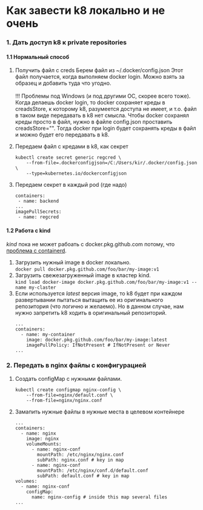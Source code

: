 # Как завести k8 локально и не очень

### 1. Дать доступ k8 к private repositories

#### 1.1 Нормальный способ

1. Получить файл с creds
Берем файл из ~/.docker/config.json
Этот файл получается, когда выполняем docker login.
Можно взять за образец и добавить туда что угодно.<br/><br/>
!!! Проблемы под Windows (и под другими ОС, скорее всего тоже).<br/>
Когда делаешь docker login, то docker сохраняет креды в creadsStore, к которому k8, разумеется доступа не имеет,
и т.о. файл в таком виде передавать в k8 нет смысла.
Чтобы docker сохранял креды просто в файл, нужно в файле config.json проставить creadsStore="".
Тогда docker при login будет сохранять креды в файл и можно будет его передавать в k8. 

2. Передаем файл с кредами в k8, как секрет
    ```
    kubectl create secret generic regcred \
        --from-file=.dockerconfigjson=/C:/Users/kir/.docker/config.json \
        --type=kubernetes.io/dockerconfigjson
    ```
3. Передаем секрет в каждый pod (где надо)
     ```
    containers:
      - name: backend
    ...
    imagePullSecrets:
      - name: regcred
    ```

#### 1.2 Работа с kind

*kind* пока не может рабоать c docker.pkg.github.com потому, что
[проблема с containerd](https://github.com/containerd/containerd/issues/3291).

1. Загрузить нужный image в docker локально. \
`docker pull docker.pkg.github.com/foo/bar/my-image:v1`
2. Загрузить свежезагруженный image в кластер kind. \
`kind load docker-image docker.pkg.github.com/foo/bar/my-image:v1 --name my-claster`
3. Если используется *latest* версия image, то k8 будет при каждом развертывании пытаться
вытащить ее из оригинального репозитория (что логично и желаемо). Но в данном случае, нам
нужно запретить k8 ходить в оригинальный репозиторий.
    ```
    ...
    containers:
      - name: my-container
        image: docker.pkg.github.com/foo/bar/my-image:latest
        imagePullPolicy: IfNotPresent # IfNotPresent or Never
    ...
    ```
### 2. Передать в nginx файлы с конфигурацией

1. Создать configMap с нужными файлами.
    ```
    kubectl create configmap nginx-config \
        --from-file=nginx/default.conf \
        --from-file=nginx/nginx.conf
    ```

2. Замапить нужные файлы в нужные места в целевом контейнере
    ```
    ...
    containers:
      - name: nginx
        image: nginx
        volumeMounts:
          - name: nginx-conf
            mountPath: /etc/nginx/nginx.conf
            subPath: nginx.conf # key in map
          - name: nginx-conf
            mountPath: /etc/nginx/conf.d/default.conf
            subPath: default.conf # key in map
    volumes:
      - name: nginx-conf
        configMap:
          name: nginx-config # inside this map several files
    ...
    ```